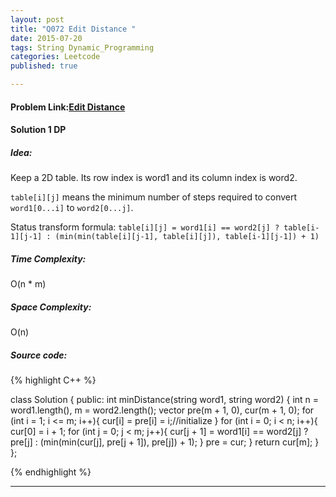 ```yaml
---
layout: post
title: "Q072 Edit Distance "
date: 2015-07-20
tags: String Dynamic_Programming
categories: Leetcode 
published: true

---
```

#### Problem Link:[Edit Distance ](https://leetcode.com/problems/edit-distance/) 

#### Solution 1 DP

##### Idea:

Keep a 2D table. Its row index is word1 and its column index is word2.   

`table[i][j]` means the minimum number of steps required to convert `word1[0...i]` to `word2[0...j]`. 

Status transform formula:
`table[i][j] = word1[i] == word2[j] ? table[i-1][j-1] : (min(min(table[i][j-1], table[i][j]), table[i-1][j-1]) + 1)`
   
##### Time Complexity:

O(n * m)

##### Space Complexity:

O(n)

##### Source code:
{% highlight C++ %}

class Solution {
public:
    int minDistance(string word1, string word2) {
        int n = word1.length(), m = word2.length();
        vector<int> pre(m + 1, 0), cur(m + 1, 0);
        for (int i = 1; i <= m; i++){
            cur[i] = pre[i] = i;//initialize
        }
        for (int i = 0; i < n; i++){
            cur[0] = i + 1;
            for (int j = 0; j < m; j++){
                cur[j + 1] = word1[i] == word2[j] ? pre[j] : (min(min(cur[j], pre[j + 1]), pre[j]) + 1);
            }
            pre = cur;
        }
        return cur[m];
    }
};

{% endhighlight %}

---



